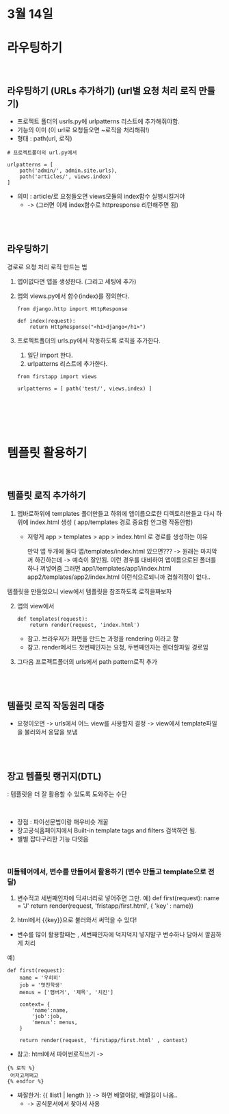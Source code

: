# 3월 14일

# 라우팅하기

</br>

## 라우팅하기 (URLs 추가하기) (url별 요청 처리 로직 만들기)

- 프로젝트 폴더의 usrls.py에 urlpatterns 리스트에 추가해줘야함.
- 기능의 이미 (이 url로 요청들오면 ~로직을 처리해줘!)
- 형태 : path(url, 로직)

```
# 프로젝트폴더의 url.py에서

urlpatterns = [
    path('admin/', admin.site.urls),
    path('articles/', views.index)
]
```

- 의미 : article/로 요청들오면 views모듈의 index함수 실행시킬거야
  - -> (그러면 이제 index함수로 httpresponse 리턴해주면 됨)

</br></br>

## 라우팅하기

경로로 요청 처리 로직 만드는 법

1. 앱이없다면 앱을 생성한다. (그리고 세팅에 추가)
2. 앱의 views.py에서 함수(index)를 정의한다.

   ```
   from django.http import HttpResponse

   def index(request):
       return HttpResponse("<h1>django</h1>")
   ```

3. 프로젝트폴더의 urls.py에서 작동하도록 로직을 추가한다.

   1. 일단 import 한다.
   2. urlpatterns 리스트에 추가한다.

   ```
   from firstapp import views

   urlpatterns = [ path('test/', views.index) ]
   ```

</br></br></br></br>

# 템플릿 활용하기

</br>

## 템플릿 로직 추가하기

1.  앱바로하위에 templates 폴더만들고 하위에 앱이름으로한 디렉토리만들고 다시 하위에 index.html 생성
    ( app/templates 경로 중요함 안그렴 작동안함)

    - 저렇게 app > templates > app > index.html 로 경로를 생성하는 이유

      만약 앱 두개에 둘다 앱/templates/index.html 있으면???
      -> 원래는 마지막꺼 하긴하는데
      -> 예측이 잘안됨.
      이런 경우를 대비하여 앱이름으로된 폴더를 하나 껴넣어줌
      그러면 app1/templates/app1/index.html
      app2/templates/app2/index.html
      이런식으로되니까 겹칠걱정이 없다..

템플릿을 만들었으니 view에서 템플릿을 참조하도록 로직을짜보자

2. 앱의 view에서

   ```
   def templates(request):
       return render(request, 'index.html')
   ```

   - 참고. 브라우저가 화면을 만드는 과정을 rendering 이라고 함
   - 참고. render메서드 첫번째인자는 요청, 두번째인자는 렌더할파일 경로임

3. 그다음 프로젝트폴더의 urls에서 path pattern로직 추가

</br></br>

## 템플릿 로직 작동원리 대충

- 요청이오면 -> urls에서 어느 view를 사용할지 결정 -> view에서 template파일을 불러와서 응답을 보냄

</br></br>

## 장고 템플릿 랭귀지(DTL)

: 템플릿을 더 잘 활용할 수 있도록 도와주는 수단

</br>

- 장점 : 파이선문법이랑 매우비슷 개꿀
- 장고공식홈페이지에서 Built-in template tags and filters 검색하면 됨.
- 별별 잡다구리한 기능 다잇음

</br>

### 미들웨어에서, 변수를 만들어서 활용하기 (변수 만들고 template으로 전달)

1. 변수적고 세번째인자에 딕셔너리로 넣어주면 그만.
   예) def first(request):
   name = 'J'
   return render(request, 'fristapp/first.html', { 'key' : name})

1. html에서 {{key}}으로 불러와서 써먹을 수 있다!

- 변수를 많이 활용할때는 , 세번째인자에 덕지덕지 넣지말구 변수하나 담아서 깔끔하게 처리

예)

```
def first(request):
    name = '우히히'
    job = '멋진학생'
    menus = ['햄버거', '제목', '치킨']

    context= {
        'name':name,
        'job':job,
        'menus': menus,
    }

    return render(request, 'firstapp/first.html' , context)
```

- 참고: html에서 파이썬로직쓰기 ->

```
{% 로직 %}
 어저고저쩌고
{% endfor %}
```

- 짜잘한거: {{ llist1 | length }} -> 하면 배열이랑, 배열길이 나옴..
  - -> 공식문서에서 찾아서 사용

</br></br>
